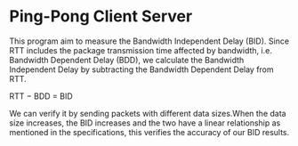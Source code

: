# Ping-Pong Client Server

This program aim to measure the Bandwidth Independent Delay (BID). Since RTT includes the package transmission time affected by bandwidth, i.e. Bandwidth Dependent Delay (BDD), we calculate the Bandwidth Independent Delay by subtracting the Bandwidth Dependent Delay from RTT.

RTT − BDD = BID

We can verify it by sending packets with different data sizes.When the data size increases, the BID increases and the two have a linear relationship as mentioned in the specifications, this verifies the accuracy of our BID results.
